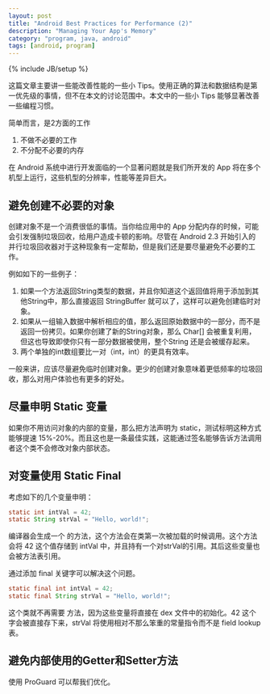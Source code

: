 ```yaml
---
layout: post
title: "Android Best Practices for Performance (2)"
description: "Managing Your App's Memory"
category: "program, java, android"
tags: [android, program]
---
```

{% include JB/setup %}

这篇文章主要讲一些能改善性能的一些小 Tips。使用正确的算法和数据结构是第一优先级的事情，但不在本文的讨论范围中。本文中的一些小 Tips 能够显著改善一些编程习惯。

简单而言，是2方面的工作

1. 不做不必要的工作
2. 不分配不必要的内存

在 Android 系统中进行开发面临的一个显著问题就是我们所开发的 App 将在多个机型上运行，这些机型的分辨率，性能等差异巨大。

<!--break-->

## 避免创建不必要的对象

创建对象不是一个消费很低的事情。当你给应用中的 App 分配内存的时候，可能会引发强制垃圾回收，给用户造成卡顿的影响。尽管在 Android 2.3 开始引入的并行垃圾回收器对于这种现象有一定帮助，但是我们还是要尽量避免不必要的工作。

例如如下的一些例子：

1. 如果一个方法返回String类型的数据，并且你知道这个返回值将用于添加到其他String中，那么直接返回 StringBuffer 就可以了，这样可以避免创建临时对象。
2. 如果从一组输入数据中解析相应的值，那么返回原始数据中的一部分，而不是返回一份拷贝。如果你创建了新的String对象，那么 Char[] 会被重复利用，但这也导致即使你只有一部分数据被使用，整个String 还是会被缓存起来。
3. 两个单独的int数组要比一对（int，int）的更具有效率。

一般来讲，应该尽量避免临时创建对象。更少的创建对象意味着更低频率的垃圾回收，那么对用户体验也有更多的好处。

## 尽量申明 Static 变量

如果你不用访问对象的内部的变量，那么把方法声明为 static，测试标明这种方式能够提速 15%-20%。而且这也是一条最佳实践，这能通过签名能够告诉方法调用者这个类不会修改对象内部状态。

## 对变量使用 Static Final

考虑如下的几个变量申明：

```java
static int intVal = 42;
static String strVal = "Hello, world!";
```

编译器会生成一个 <clinit> 的方法，这个方法会在类第一次被加载的时候调用。这个方法会将 42 这个值存储到 intVal 中，并且持有一个对strVal的引用。其后这些变量也会被方法表引用。

通过添加 final 关键字可以解决这个问题。

```java
static final int intVal = 42;
static final String strVal = "Hello, world!";
```

这个类就不再需要 <clinit> 方法，因为这些变量将直接在 dex 文件中的初始化。42 这个字会被直接存下来，strVal 将使用相对不那么笨重的常量指令而不是 field lookup表。

## 避免内部使用的Getter和Setter方法

使用 ProGuard 可以帮我们优化。
